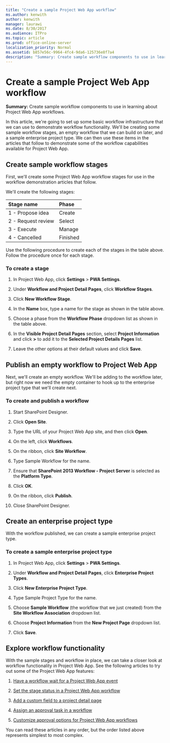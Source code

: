 ```yaml
---
title: "Create a sample Project Web App workflow"
ms.author: kenwith
author: kenwith
manager: laurawi
ms.date: 8/30/2017
ms.audience: ITPro
ms.topic: article
ms.prod: office-online-server
localization_priority: Normal
ms.assetid: b857e56c-9964-4fc4-9da6-125736e8f7a4
description: "Summary: Create sample workflow components to use in learning about Project Web App workflows."
---
```


# Create a sample Project Web App workflow
 
 **Summary:** Create sample workflow components to use in learning about Project Web App workflows.
  
In this article, we're going to set up some basic workflow infrastructure that we can use to demonstrate workflow functionality. We'll be creating some sample workflow stages, an empty workflow that we can build on later, and a sample enterprise project type. We can then use these items in the articles that follow to demonstrate some of the workflow capabilities available for Project Web App.
  
## Create sample workflow stages

First, we'll create some Project Web App workflow stages for use in the workflow demonstration articles that follow.
  
We'll create the following stages:
  
|**Stage name**|**Phase**|
|:-----|:-----|
|1 - Propose idea  <br/> |Create  <br/> |
|2 - Request review  <br/> |Select  <br/> |
|3 - Execute  <br/> |Manage  <br/> |
|4 - Cancelled  <br/> |Finished  <br/> |
   
Use the following procedure to create each of the stages in the table above. Follow the procedure once for each stage.
  
### To create a stage

1. In Project Web App, click **Settings** > **PWA Settings**.
    
2. Under **Workflow and Project Detail Pages**, click **Workflow Stages**.
    
3. Click **New Workflow Stage**.
    
4. In the **Name** box, type a name for the stage as shown in the table above.
    
5. Choose a phase from the **Workflow Phase** dropdown list as shown in the table above.
    
6. In the **Visible Project Detail Pages** section, select **Project Information** and click **>** to add it to the **Selected Project Details Pages** list.
    
7. Leave the other options at their default values and click **Save**.
    
## Publish an empty workflow to Project Web App

Next, we'll create an empty workflow. We'll be adding to the workflow later, but right now we need the empty container to hook up to the enterprise project type that we'll create next.
  
### To create and publish a workflow

1. Start SharePoint Designer.
    
2. Click **Open Site**.
    
3. Type the URL of your Project Web App site, and then click **Open**.
    
4. On the left, click **Workflows**.
    
5. On the ribbon, click **Site Workflow**.
    
6. Type Sample Workflow for the name.
    
7. Ensure that **SharePoint 2013 Workflow - Project Server** is selected as the **Platform Type**.
    
8. Click **OK**.
    
9. On the ribbon, click **Publish**.
    
10. Close SharePoint Designer.
    
## Create an enterprise project type

With the workflow published, we can create a sample enterprise project type.
  
### To create a sample enterprise project type

1. In Project Web App, click **Settings** > **PWA Settings**.
    
2. Under **Workflow and Project Detail Pages**, click **Enterprise Project Types**.
    
3. Click **New Enterprise Project Type**.
    
4. Type Sample Project Type for the name.
    
5. Choose **Sample Workflow** (the workflow that we just created) from the **Site Workflow Association** dropdown list.
    
6. Choose **Project Information** from the **New Project Page** dropdown list.
    
7. Click **Save**.
    
## Explore workflow functionality

With the sample stages and workflow in place, we can take a closer look at workflow functionality in Project Web App. See the following articles to try out some of the Project Web App features:
  
1. [Have a workflow wait for a Project Web App event](have-a-workflow-wait-for-a-project-web-app-event.md)
    
2. [Set the stage status in a Project Web App workflow](set-the-stage-status-in-a-project-web-app-workflow.md)
    
3. [Add a custom field to a project detail page](add-a-custom-field-to-a-project-detail-page.md)
    
4. [Assign an approval task in a workflow](assign-an-approval-task-in-a-workflow.md)
    
5. [Customize approval options for Project Web App workflows](customize-approval-options-for-project-web-app-workflows.md)
    
You can read these articles in any order, but the order listed above represents simplest to most complex.
  

